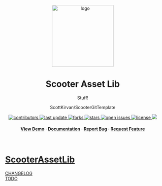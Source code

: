 <!--
Hey, thanks for using the awesome-readme-template template.  
If you have any enhancements, then fork this project and create a pull request 
or just open an issue with the label "enhancement".

Don't forget to give this project a star for additional support ;)
Maybe you can mention me or this repo in the acknowledgements too
-->
<div align="center">

  <img src="assets/logo.png" alt="logo" width="200" height="auto" />
  <h1>Scooter Asset Lib</h1>
  
  <p>
    Stuff! 
  </p>
  
  
ScottKirvan/ScooterGitTemplate
<!-- Badges -->
<p>
  <a href="https://github.com/ScottKirvan/ScooterGitTemplate/graphs/contributors">
    <img src="https://img.shields.io/github/contributors/ScottKirvan/ScooterAssetLib" alt="contributors" />
  </a>
  <a href="">
    <img src="https://img.shields.io/github/last-commit/ScottKirvan/ScooterAssetLib" alt="last update" />
  </a>
  <a href="https://github.com/ScottKirvan/ScooterGitTemplate/network/members">
    <img src="https://img.shields.io/github/forks/ScottKirvan/ScooterAssetLib" alt="forks" />
  </a>
  <a href="https://github.com/ScottKirvan/ScooterGitTemplate/stargazers">
    <img src="https://img.shields.io/github/stars/ScottKirvan/ScooterAssetLib" alt="stars" />
  </a>
  <a href="https://github.com/ScottKirvan/ScooterGitTemplate/issues/">
    <img src="https://img.shields.io/github/issues/ScottKirvan/ScooterAssetLib" alt="open issues" />
  </a>
  <a href="https://github.com/ScottKirvan/ScooterGitTemplate/blob/master/LICENSE">
    <img src="https://img.shields.io/github/license/ScottKirvan/ScooterAssetLib.svg" alt="license" />
  </a>
  <a href="https://discord.gg/gQH4mXWQRT">
    <!--<img src="https://img.shields.io/discord/704680098577514527?style=flat-square&label=%F0%9F%92%AC%20discord&color=00ACD7">-->
    <img src="https://img.shields.io/discord/1052011377415438346?style=flat-square&label=discord&color=00ACD7">
  </a>
</p>
   
<h4>
    <a href="https://github.com/ScottKirvan/ScooterAssetLib/">View Demo</a>
  <span> · </span>
    <a href="https://github.com/ScottKirvan/ScooterAssetLib">Documentation</a>
  <span> · </span>
    <a href="https://github.com/ScottKirvan/ScooterAssetLib/issues/">Report Bug</a>
  <span> · </span>
    <a href="https://github.com/ScottKirvan/ScooterAssetLib/issues/">Request Feature</a>
  </h4>
</div>

<br />


# [ScooterAssetLib](https://github.com/ScottKirvan/ScooterAssetLib)

[CHANGELOG](notes/CHANGELOG.md)  
[TODO](notes/TODO.md)
